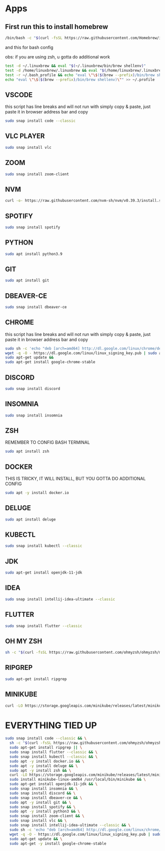 # Apps

## First run this to install homebrew

```sh
/bin/bash -c "$(curl -fsSL https://raw.githubusercontent.com/Homebrew/install/HEAD/install.sh)"
```

and this for bash config

obs: if you are using zsh, u gotta do additional work

```sh
test -d ~/.linuxbrew && eval "$(~/.linuxbrew/bin/brew shellenv)"
test -d /home/linuxbrew/.linuxbrew && eval "$(/home/linuxbrew/.linuxbrew/bin/brew shellenv)"
test -r ~/.bash_profile && echo "eval \"\$($(brew --prefix)/bin/brew shellenv)\"" >> ~/.bash_profile
echo "eval \"\$($(brew --prefix)/bin/brew shellenv)\"" >> ~/.profile
```


## VSCODE

this script has line breaks and will not run with simply copy & paste,
just paste it in browser address bar and copy

```sh
sudo snap install code --classic
```

## VLC PLAYER

```sh
sudo snap install vlc
```

## ZOOM

```sh
sudo snap install zoom-client
```

## NVM

```sh
curl -o- https://raw.githubusercontent.com/nvm-sh/nvm/v0.39.3/install.sh | bash
```

## SPOTIFY

```sh
sudo snap install spotify
```

## PYTHON

```sh
sudo apt install python3.9
```

## GIT

```sh
sudo apt install git
```

## DBEAVER-CE

```sh
sudo snap install dbeaver-ce
```

## CHROME

this script has line breaks and will not run with simply copy & paste,
just paste it in browser address bar and copy

```sh
sudo sh -c 'echo "deb [arch=amd64] http://dl.google.com/linux/chrome/deb/ stable main" >> /etc/apt/sources.list.d/google.list' &&
wget -q -O - https://dl.google.com/linux/linux_signing_key.pub | sudo apt-key add - &&
sudo apt-get update &&
sudo apt-get install google-chrome-stable
```

## DISCORD

```sh
sudo snap install discord
```

## INSOMNIA

```sh
sudo snap install insomnia
```

## ZSH

REMEMBER TO CONFIG BASH TERMINAL

```sh
sudo apt install zsh
```

## DOCKER

THIS IS TRICKY, IT WILL INSTALL, BUT YOU GOTTA DO ADDITIONAL CONFIG

```sh
sudo apt -y install docker.io
```

## DELUGE

```sh
sudo apt install deluge
```

## KUBECTL

```sh
sudo snap install kubectl --classic
```

## JDK

```sh
sudo apt-get install openjdk-11-jdk
```

## IDEA

```sh
sudo snap install intellij-idea-ultimate --classic
```

## FLUTTER

```sh
sudo snap install flutter --classic
```

## OH MY ZSH

```sh
sh -c "$(curl -fsSL https://raw.githubusercontent.com/ohmyzsh/ohmyzsh/master/tools/install.sh)"
```

## RIPGREP

```sh
sudo apt-get install ripgrep
```

## MINIKUBE

```sh
curl -LO https://storage.googleapis.com/minikube/releases/latest/minikube-linux-amd64 && sudo install minikube-linux-amd64 /usr/local/bin/minikube
```


# EVERYTHING TIED UP

```sh
sudo snap install code --classic && \
  sh -c "$(curl -fsSL https://raw.githubusercontent.com/ohmyzsh/ohmyzsh/master/tools/install.sh)" || \
  sudo apt-get install ripgrep || \
  sudo snap install flutter --classic && \
  sudo snap install kubectl --classic && \
  sudo apt -y install docker.io && \
  sudo apt -y install deluge && \
  sudo apt -y install zsh && \
  curl -LO https://storage.googleapis.com/minikube/releases/latest/minikube-linux-amd64 && \
  sudo install minikube-linux-amd64 /usr/local/bin/minikube && \
  sudo apt-get install openjdk-11-jdk && \
  sudo snap install insomnia && \
  sudo snap install discord && \
  sudo snap install dbeaver-ce && \
  sudo apt -y install git && \
  sudo snap install spotify && \
  sudo apt -y install python3 && \
  sudo snap install zoom-client && \
  sudo snap install vlc && \
  sudo snap install intellij-idea-ultimate --classic && \
  sudo sh -c 'echo "deb [arch=amd64] http://dl.google.com/linux/chrome/deb/ stable main" >> /etc/apt/sources.list.d/google.list' && \
  wget -q -O - https://dl.google.com/linux/linux_signing_key.pub | sudo apt-key add - && \
  sudo apt-get update && \
  sudo apt-get -y install google-chrome-stable
```
